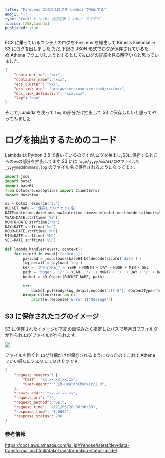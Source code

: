 ```yaml
---
title: "FireLens に流れるログを Lambda で抽出する"
emoji: "📝"
type: "tech" # tech: 技術記事 / idea: アイデア
topics: [AWS,Lambda]
published: true
---
```

ECS に乗っているコンテナのログを FireLens を経由して Kinesis Firehose -> S3 にログを出しました.ただ,下記の JSON 形式でログが保存されているため,Athena でクエリしようとするとしてもログの詳細を見る時辛いなと思っていました.

```json
{
    "container_id": "xxx",
    "container_name": "xxx",
    "ecs_cluster": "xxx",
    "ecs_task_arn": "arn:aws:ecs:xxx:xxx:task/xxx/xxx",
    "ecs_task_definition": "xxx:xxx",
    "log": "xxx"
}
```

そこで,Lambda を使って `log` の部分だけ抽出して S3 に保存したいと思ってやってみました.

# ログを抽出するためのコード
Lambda は Python 3.8 で書いているのですが,ログを抽出し,S3に保存するところのみの部分を抽出してます.S3 には `hoge/yyyy/mm/dd/ログファイル名_yyyymmddhhmmss.log` のファイル名で保存されるようになってます.

```python
import json
import boto3
import base64
from botocore.exceptions import ClientError
import datetime

s3 = boto3.resource('s3')
BUCKET_NAME = '保存したいバケット名'
DATE=datetime.datetime.now(datetime.timezone(datetime.timedelta(hours=9)))
YEAR=DATE.strftime('%Y')
MONTH=DATE.strftime('%m')
DAY=DATE.strftime('%d')
HOUR=DATE.strftime('%H')
MIN=DATE.strftime('%M')
SEC=DATE.strftime('%S')

def lambda_handler(event, context):    
    for record in event['records']:
        payload = json.loads(base64.b64decode(record['data']))
        log_detail = payload["log"]
        key = 'ファイル名_' + YEAR + MONTH + DAY + HOUR + MIN + SEC
        path = 'hoge' + '/' + YEAR + '/' + MONTH + '/' + DAY + '/' + key + '.log'
        bucket = s3.Object(BUCKET_NAME, path)
        
        try:
            bucket.put(Body=log_detail.encode('utf-8'), ContentType='text/plain'))
        except ClientError as e:
            print(e.response['Error']['Message'])
```

## S3 に保存されたログのイメージ
S3 に保存されたイメージが下記の画像みたく指定したパスで年月日でフォルダが作られ,ログファイルが作られます.

![](https://storage.googleapis.com/zenn-user-upload/qmuvob1gio8fku30sg2y35v2fjkk)

ファイルを開くと,ログ詳細だけが保存されるようになったのでこれで Athena でいい感じにクエリしていけそうです.

```json
{
    "request_headers": {
        "host": "xx.xx.xx.xx:xx",
        "user-agent": "ELB-HealthChecker/2.0",
    },
    "remote_addr": "xx.xx.xx.xx",
    "request_uri": "/",
    "request_method": "GET",
    "request_time": "2021/05/20 06:30:39",
    "response_time": "0.0004",
    "response_status": 200
}
```

### 参考情報
https://docs.aws.amazon.com/ja_jp/firehose/latest/dev/data-transformation.html#data-transformation-status-model

